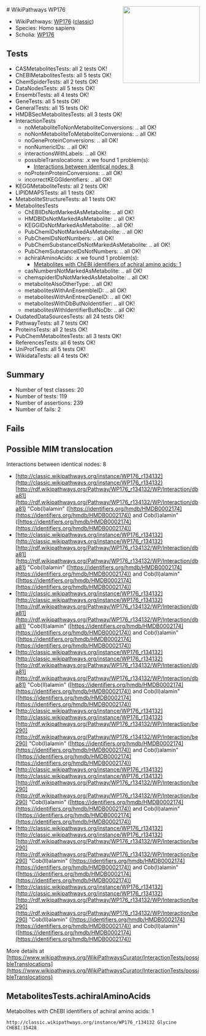 <img style="float: right; width: 200px" src="https://upload.wikimedia.org/wikipedia/commons/thumb/8/83/Wplogo_with_text_500.png/640px-Wplogo_with_text_500.png" />
# WikiPathways WP176

* WikiPathways: [WP176](https://wikipathways.org/pathways/WP176) ([classic](https://classic.wikipathways.org/instance/WP176))
* Species: Homo sapiens
* Scholia: [WP176](https://scholia.toolforge.org/wikipathways/WP176)
## Tests
* CASMetabolitesTests: all 2 tests OK!
* ChEBIMetabolitesTests: all 5 tests OK!
* ChemSpiderTests: all 2 tests OK!
* DataNodesTests: all 5 tests OK!
* EnsemblTests: all 4 tests OK!
* GeneTests: all 5 tests OK!
* GeneralTests: all 15 tests OK!
* HMDBSecMetabolitesTests: all 3 tests OK!
* InteractionTests
    * noMetaboliteToNonMetaboliteConversions: .. all OK!
    * noNonMetaboliteToMetaboliteConversions: .. all OK!
    * noGeneProteinConversions: .. all OK!
    * nonNumericIDs: .. all OK!
    * interactionsWithLabels: .. all OK!
    * possibleTranslocations: .x we found 1 problem(s):
        * [Interactions between identical nodes: 8](#1c11820d)
    * noProteinProteinConversions: .. all OK!
    * incorrectKEGGIdentifiers: .. all OK!
* KEGGMetaboliteTests: all 2 tests OK!
* LIPIDMAPSTests: all 1 tests OK!
* MetaboliteStructureTests: all 1 tests OK!
* MetabolitesTests
    * ChEBIIDsNotMarkedAsMetabolite: .. all OK!
    * HMDBIDsNotMarkedAsMetabolite: .. all OK!
    * KEGGIDsNotMarkedAsMetabolite: .. all OK!
    * PubChemIDsNotMarkedAsMetabolite: .. all OK!
    * PubChemIDsNotNumbers: .. all OK!
    * PubChemSubstanceIDsNotMarkedAsMetabolite: .. all OK!
    * PubChemSubstanceIDsNotNumbers: .. all OK!
    * achiralAminoAcids: .x we found 1 problem(s):
        * [Metabolites with ChEBI identifiers of achiral amino acids: 1](#9c17608e)
    * casNumbersNotMarkedAsMetabolite: .. all OK!
    * chemspiderIDsNotMarkedAsMetabolite: .. all OK!
    * metaboliteAlsoOtherType: .. all OK!
    * metabolitesWithAnEnsembleID: .. all OK!
    * metabolitesWithAnEntrezGeneID: .. all OK!
    * metabolitesWithDbButNoIdentifier: .. all OK!
    * metabolitesWithIdentifierButNoDb: .. all OK!
* OudatedDataSourcesTests: all 24 tests OK!
* PathwayTests: all 7 tests OK!
* ProteinsTests: all 2 tests OK!
* PubChemMetabolitesTests: all 3 tests OK!
* ReferencesTests: all 6 tests OK!
* UniProtTests: all 5 tests OK!
* WikidataTests: all 4 tests OK!


## Summary

* Number of test classes: 20
* Number of tests: 119
* Number of assertions: 239
* Number of fails: 2

## Fails

<a name="1c11820d" />

## Possible MIM translocation

Interactions between identical nodes: 8

* [http://classic.wikipathways.org/instance/WP176_r134132](http://classic.wikipathways.org/instance/WP176_r134132) [http://rdf.wikipathways.org/Pathway/WP176_r134132/WP/Interaction/dba81](http://rdf.wikipathways.org/Pathway/WP176_r134132/WP/Interaction/dba81) "Cob(I)alamin" ([https://identifiers.org/hmdb/HMDB0002174](https://identifiers.org/hmdb/HMDB0002174)) and 
Cob(I)alamin" ([https://identifiers.org/hmdb/HMDB0002174](https://identifiers.org/hmdb/HMDB0002174))
* [http://classic.wikipathways.org/instance/WP176_r134132](http://classic.wikipathways.org/instance/WP176_r134132) [http://rdf.wikipathways.org/Pathway/WP176_r134132/WP/Interaction/dba81](http://rdf.wikipathways.org/Pathway/WP176_r134132/WP/Interaction/dba81) "Cob(I)alamin" ([https://identifiers.org/hmdb/HMDB0002174](https://identifiers.org/hmdb/HMDB0002174)) and 
Cob(II)alamin" ([https://identifiers.org/hmdb/HMDB0002174](https://identifiers.org/hmdb/HMDB0002174))
* [http://classic.wikipathways.org/instance/WP176_r134132](http://classic.wikipathways.org/instance/WP176_r134132) [http://rdf.wikipathways.org/Pathway/WP176_r134132/WP/Interaction/dba81](http://rdf.wikipathways.org/Pathway/WP176_r134132/WP/Interaction/dba81) "Cob(II)alamin" ([https://identifiers.org/hmdb/HMDB0002174](https://identifiers.org/hmdb/HMDB0002174)) and 
Cob(I)alamin" ([https://identifiers.org/hmdb/HMDB0002174](https://identifiers.org/hmdb/HMDB0002174))
* [http://classic.wikipathways.org/instance/WP176_r134132](http://classic.wikipathways.org/instance/WP176_r134132) [http://rdf.wikipathways.org/Pathway/WP176_r134132/WP/Interaction/dba81](http://rdf.wikipathways.org/Pathway/WP176_r134132/WP/Interaction/dba81) "Cob(II)alamin" ([https://identifiers.org/hmdb/HMDB0002174](https://identifiers.org/hmdb/HMDB0002174)) and 
Cob(II)alamin" ([https://identifiers.org/hmdb/HMDB0002174](https://identifiers.org/hmdb/HMDB0002174))
* [http://classic.wikipathways.org/instance/WP176_r134132](http://classic.wikipathways.org/instance/WP176_r134132) [http://rdf.wikipathways.org/Pathway/WP176_r134132/WP/Interaction/be290](http://rdf.wikipathways.org/Pathway/WP176_r134132/WP/Interaction/be290) "Cob(I)alamin" ([https://identifiers.org/hmdb/HMDB0002174](https://identifiers.org/hmdb/HMDB0002174)) and 
Cob(I)alamin" ([https://identifiers.org/hmdb/HMDB0002174](https://identifiers.org/hmdb/HMDB0002174))
* [http://classic.wikipathways.org/instance/WP176_r134132](http://classic.wikipathways.org/instance/WP176_r134132) [http://rdf.wikipathways.org/Pathway/WP176_r134132/WP/Interaction/be290](http://rdf.wikipathways.org/Pathway/WP176_r134132/WP/Interaction/be290) "Cob(I)alamin" ([https://identifiers.org/hmdb/HMDB0002174](https://identifiers.org/hmdb/HMDB0002174)) and 
Cob(II)alamin" ([https://identifiers.org/hmdb/HMDB0002174](https://identifiers.org/hmdb/HMDB0002174))
* [http://classic.wikipathways.org/instance/WP176_r134132](http://classic.wikipathways.org/instance/WP176_r134132) [http://rdf.wikipathways.org/Pathway/WP176_r134132/WP/Interaction/be290](http://rdf.wikipathways.org/Pathway/WP176_r134132/WP/Interaction/be290) "Cob(II)alamin" ([https://identifiers.org/hmdb/HMDB0002174](https://identifiers.org/hmdb/HMDB0002174)) and 
Cob(I)alamin" ([https://identifiers.org/hmdb/HMDB0002174](https://identifiers.org/hmdb/HMDB0002174))
* [http://classic.wikipathways.org/instance/WP176_r134132](http://classic.wikipathways.org/instance/WP176_r134132) [http://rdf.wikipathways.org/Pathway/WP176_r134132/WP/Interaction/be290](http://rdf.wikipathways.org/Pathway/WP176_r134132/WP/Interaction/be290) "Cob(II)alamin" ([https://identifiers.org/hmdb/HMDB0002174](https://identifiers.org/hmdb/HMDB0002174)) and 
Cob(II)alamin" ([https://identifiers.org/hmdb/HMDB0002174](https://identifiers.org/hmdb/HMDB0002174))


More details at [https://www.wikipathways.org/WikiPathwaysCurator/InteractionTests/possibleTranslocations](https://www.wikipathways.org/WikiPathwaysCurator/InteractionTests/possibleTranslocations)

<a name="9c17608e" />

## MetabolitesTests.achiralAminoAcids

Metabolites with ChEBI identifiers of achiral amino acids: 1
```
http://classic.wikipathways.org/instance/WP176_r134132 Glycine CHEBI:15428
```

